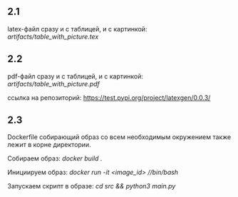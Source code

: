 ## 2.1

latex-файл сразу и с таблицей, и с картинкой: *artifacts/table_with_picture.tex*

## 2.2

pdf-файл сразу и с таблицей, и с картинкой: *artifacts/table_with_picture.pdf*

ссылка на репозиторий: https://test.pypi.org/project/latexgen/0.0.3/

## 2.3

Dockerfile собирающий образ со всем необходимым окружением также лежит в корне директории. 

Собираем образ: *docker build .*

Инициируем образ: *docker run -it <image_id> //bin/bash*

Запускаем скрипт в образе: *cd src && python3 main.py*
